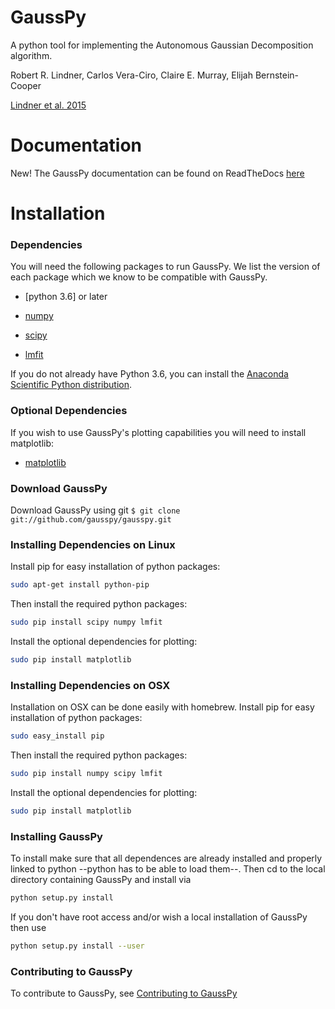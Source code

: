 # GaussPy
A python tool for implementing the Autonomous Gaussian Decomposition algorithm.

Robert R. Lindner, Carlos Vera-Ciro, Claire E. Murray, Elijah Bernstein-Cooper

[Lindner et al. 2015](https://arxiv.org/abs/1409.2840)

# Documentation

New! The GaussPy documentation can be found on ReadTheDocs [here](http://gausspy.readthedocs.io/en/latest/) 

# Installation

### Dependencies

You will need the following packages to run GaussPy. We list the version of each
package which we know to be compatible with GaussPy.

* [python 3.6] or later

* [numpy](http://www.numpy.org/)

* [scipy](http://www.scipy.org/)

* [lmfit](https://lmfit.github.io/lmfit-py/intro.html)

If you do not already have Python 3.6, you can install the [Anaconda Scientific
Python distribution](https://store.continuum.io/cshop/anaconda/).

### Optional Dependencies

If you wish to use GaussPy's plotting capabilities you will need to install
matplotlib:

* [matplotlib](http://matplotlib.org/)


### Download GaussPy

Download GaussPy using git `$ git clone git://github.com/gausspy/gausspy.git`


### Installing Dependencies on Linux

Install pip for easy installation of python packages:

```bash
sudo apt-get install python-pip
```

Then install the required python packages:

```bash
sudo pip install scipy numpy lmfit
```

Install the optional dependencies for plotting:

```bash
sudo pip install matplotlib
```

### Installing Dependencies on OSX

Installation on OSX can be done easily with homebrew. Install pip for easy
installation of python packages:

```bash
sudo easy_install pip
```

Then install the required python packages:

```bash
sudo pip install numpy scipy lmfit
```

Install the optional dependencies for plotting:

```bash
sudo pip install matplotlib
``` 

### Installing GaussPy

To install make sure that all dependences are already installed and properly
linked to python --python has to be able to load them--. Then cd to the local
directory containing GaussPy and install via

```bash
python setup.py install
```

If you don't have root access and/or wish a local installation of
GaussPy then use

```bash
python setup.py install --user
```

### Contributing to GaussPy

To contribute to GaussPy, see [Contributing to GaussPy](CONTRIBUTING.md)
